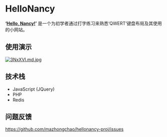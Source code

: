 # HelloNancy

<b>‘[Hello, Nancy!](http://www.hellonancy.net)’</b> 是一个为初学者通过打字练习来熟悉‘QWERT’键盘布局及其使用的小网站。

## 使用演示
[![3NxXVI.md.jpg](https://s2.ax1x.com/2020/02/26/3NxXVI.md.jpg)](https://imgchr.com/i/3NxXVI)

## 技术栈
* JavaScript (JQuery) 
* PHP
* Redis

## 问题反馈
https://github.com/mazhongchao/hellonancy-proj/issues
